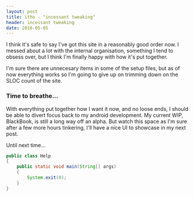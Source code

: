 ```yaml
---
layout: post
title: itho - "incessant tweaking"
header: incessant tweaking
date: 2016-05-05
---
```


I think it's safe to say I've got this site in a reasonably good order now.
I messed about a lot with the internal organisation, something I tend to obsess over, but I think I'm finally happy with how it's put together.

I'm sure there are unnecesary items in some of the setup files, but as of now everything works so I'm going to give up on trimming down on the SLOC count of the site.

### Time to breathe...

With everything put together how I want it now, and no loose ends, I should be able to divert focus back to my android development.
My current WIP, BlackBook, is still a long way off an alpha. But watch this space as I'm sure after a few more hours tinkering, I'll have a nice UI to showcase in my next post.

Until next time...

```java
public class Help
{
    public static void main(String[] args)
    {
        System.exit(0);
    }
}
```
